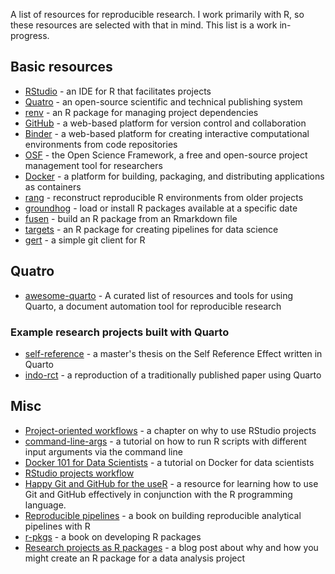 A list of resources for reproducible research. I work primarily with R, so these resources are selected with that in mind. This list is a work in-progress.

## Basic resources

- [RStudio](https://posit.co/download/rstudio-desktop/) - an IDE for R that facilitates projects
- [Quatro](https://quarto.org/) - an open-source scientific and technical publishing system
- [renv](https://rstudio.github.io/renv/) - an R package for managing project dependencies
- [GitHub](https://github.com/) - a web-based platform for version control and collaboration
- [Binder](https://mybinder.org/) - a web-based platform for creating interactive computational environments from code repositories
- [OSF](https://osf.io/) - the Open Science Framework, a free and open-source project management tool for researchers
- [Docker](https://www.docker.com/) - a platform for building, packaging, and distributing applications as containers
- [rang](https://gesistsa.github.io/rang/) - reconstruct reproducible R environments from older projects 
- [groundhog](https://groundhogr.com/) - load or install R packages available at a specific date
- [fusen](https://thinkr-open.github.io/fusen/) - build an R package from an Rmarkdown file
- [targets](https://books.ropensci.org/targets/) - an R package for creating pipelines for data science
- [gert](https://github.com/r-lib/gert) - a simple git client for R

## Quatro

- [awesome-quarto](https://github.com/mcanouil/awesome-quarto) - A curated list of resources and tools for using Quarto, a document automation tool for reproducible research

### Example research projects built with Quarto

- [self-reference](https://www.crumplab.com/self-reference/) - a master's thesis on the Self Reference Effect written in Quarto
- [indo-rct](https://mine-cetinkaya-rundel.github.io/indo-rct/) - a reproduction of a traditionally published paper using Quarto

## Misc

- [Project-oriented workflows](https://rstats.wtf/projects) - a chapter on why to use RStudio projects
- [command-line-args](https://bioinformatics.ccr.cancer.gov/docs/reproducible-r-on-biowulf/L4_RScript_sbatch_1/) - a tutorial on how to run R scripts with different input arguments via the command line
- [Docker 101 for Data Scientists](https://solutions.posit.co/envs-pkgs/environments/docker/) - a tutorial on Docker for data scientists
- [RStudio projects workflow](https://r4ds.had.co.nz/workflow-projects.html)
- [Happy Git and GitHub for the useR](https://happygitwithr.com/index.html) - a resource for learning how to use Git and GitHub effectively in conjunction with the R programming language.
- [Reproducible pipelines](https://raps-with-r.dev/) - a book on building reproducible analytical pipelines with R
- [r-pkgs](https://r-pkgs.org/) - a book on developing R packages
- [Research projects as R packages](https://towardsdatascience.com/put-your-data-analysis-in-an-r-package-even-if-you-dont-publish-it) - a blog post about why and how you might create an R package for a data analysis project
